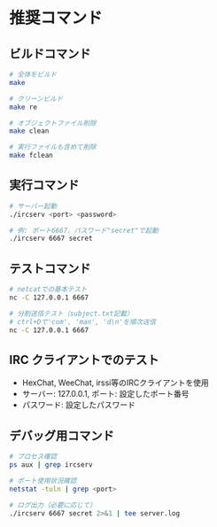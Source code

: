 # 推奨コマンド

## ビルドコマンド
```bash
# 全体をビルド
make

# クリーンビルド
make re

# オブジェクトファイル削除
make clean

# 実行ファイルも含めて削除
make fclean
```

## 実行コマンド
```bash
# サーバー起動
./ircserv <port> <password>

# 例: ポート6667、パスワード"secret"で起動
./ircserv 6667 secret
```

## テストコマンド
```bash
# netcatでの基本テスト
nc -C 127.0.0.1 6667

# 分割送信テスト（subject.txt記載）
# ctrl+Dで'com', 'man', 'd\n'を順次送信
nc -C 127.0.0.1 6667
```

## IRC クライアントでのテスト
- HexChat, WeeChat, irssi等のIRCクライアントを使用
- サーバー: 127.0.0.1, ポート: 設定したポート番号
- パスワード: 設定したパスワード

## デバッグ用コマンド
```bash
# プロセス確認
ps aux | grep ircserv

# ポート使用状況確認
netstat -tuln | grep <port>

# ログ出力（必要に応じて）
./ircserv 6667 secret 2>&1 | tee server.log
```